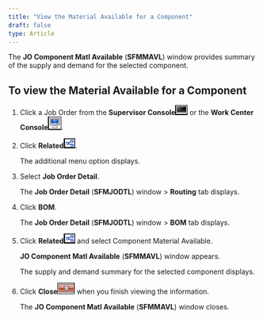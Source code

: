 ```yaml
---
title: "View the Material Available for a Component"
draft: false
type: Article 
---
```


The **JO Component Matl Available** (**SFMMAVL**) window provides summary of the supply and demand for the selected component.

## To view the Material Available for a Component

1.  Click a Job Order from the **Supervisor Console**![](../assets/shop-floor-manager/picture9.png) or the **Work Center Console**![](../assets/shop-floor-manager/picture10.png).

1.  Click **Related**![](../assets/shop-floor-manager/picture12.png).

    The additional menu option displays.

2.  Select **Job Order Detail**.

    The **Job Order Detail** (**SFMJODTL**) window > **Routing** tab displays.

3.  Click **BOM**.

    The **Job Order Detail** (**SFMJODTL**) window > **BOM** tab displays.

1.  Click **Related**![](../assets/shop-floor-manager/picture12.png) and select Component Material Available.

    **JO Component Matl Available** (**SFMMAVL**) window appears.

    The supply and demand summary for the selected component displays.

2.  Click **Close**![](../assets/shop-floor-manager/picture17.png) when you finish viewing the information.

    The **JO Component Matl Available** (**SFMMAVL**) window closes.